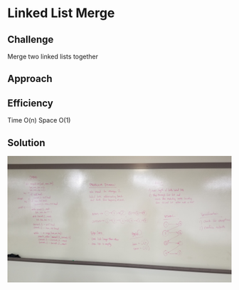 # Linked List Merge

## Challenge
Merge two linked lists together

## Approach

## Efficiency
Time O(n)
Space O(1)

## Solution
![ll_merge image](../assets/ll_merge.jpg)


